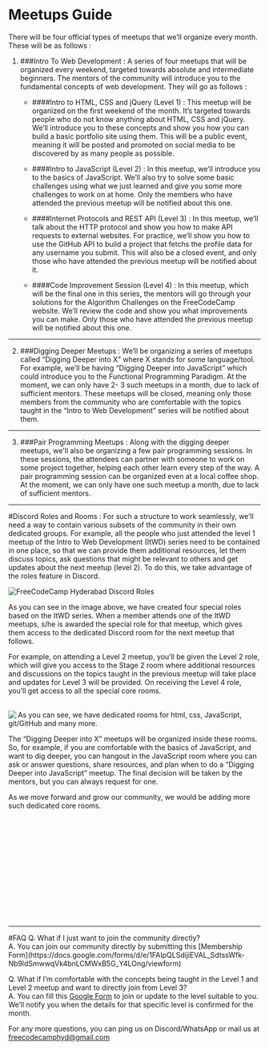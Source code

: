 # Meetups Guide

There will be four official types of meetups that we’ll organize every month. These will be as follows :
	
1. ###Intro To Web Development : 
  A series of four meetups that will be organized every weekend, targeted towards absolute and intermediate beginners. The mentors of the community will introduce you to the fundamental concepts of web development. They will go as follows : 

    * ####Intro to HTML, CSS and jQuery (Level 1) : 
    This meetup will be organized on the first weekend of the month. It’s targeted towards people who do not know anything about HTML, CSS and jQuery. We’ll introduce you to these concepts and show you how you can build a basic portfolio site using them. This will be a public event, meaning it will be posted and promoted on social media to be discovered by as many people as possible. 

    * ####Intro to JavaScript (Level 2) : 
      In this meetup, we’ll introduce you to the basics of JavaScript. We’ll also try to solve some basic challenges using what we just learned and give you some more challenges to work on at home. Only the members who have attended the previous meetup will be notified about this one. 

    * ####Internet Protocols and REST API (Level 3) : 
      In this meetup, we’ll talk about the HTTP protocol and show you how to make API requests to external websites. For practice, we’ll show you how to use the GitHub API to build a project that fetchs the profile data for any username you submit. This will also be a closed event, and only those who have attended the previous meetup will be notified about it. 
      
    * ####Code Improvement Session (Level 4) : 
      In this meetup, which will be the final one in this series, the mentors will go through your solutions for the Algorithm Challenges on the FreeCodeCamp website. We’ll review the code and show you what improvements you can make. Only those who have attended the previous meetup will be notified about this one.
  
  <hr>

2. ###Digging Deeper Meetups : 
  We’ll be organizing a series of meetups called “Digging Deeper into X” where X stands for some language/tool. For example, we’ll  be having “Digging Deeper into JavaScript” which could introduce you to the Functional Programming Paradigm. At the moment, we can only have 2- 3 such meetups in a month, due to lack of sufficient mentors. These meetups will be closed, meaning only those members from the community who are comfortable with the topics taught in the “Intro to Web Development” series will be notified about them.
<hr>

3. ###Pair Programming Meetups : 
  Along with the digging deeper meetups, we'll also be organizing a few pair programming sessions. In these sessions, the attendees can partner with someone to work on some project together, helping each other learn every step of the way. A pair programming session can be organized even at a local coffee shop. At the moment, we can only have one such meetup a month, due to lack of sufficient mentors.
<hr>

#Discord Roles and Rooms : 
For such a structure to work seamlessly, we’ll need a way to contain various subsets of the community in their own dedicated groups. For example, all the people who just attended the level 1 meetup of the Intro to Web Development (ItWD) series need to be contained in one place, so that we can provide them additional resources, let them discuss topics, ask questions that might be relevant to others and get updates about the next meetup (level 2). To do this, we take advantage of the roles feature in Discord. 

![FreeCodeCamp Hyderabad Discord Roles](https://cloud.githubusercontent.com/assets/6577624/17297130/007769bc-5822-11e6-8be0-ab2365db584f.png)

As you can see in the image above, we have created four special roles based on the ItWD series. When a member attends one of the ItWD meetups, s/he is awarded the special role for that meetup, which gives them access to the dedicated Discord room for the next meetup that follows. 

For example, on attending a Level 2 meetup, you’ll be given the Level 2 role, which will give you access to the Stage 2 room where additional resources and discussions on the topics taught in the previous meetup will take place and updates for Level 3 will be provided. On receiving the Level 4 role, you’ll get access to all the special core rooms.

<br>

<img align="left" src="https://cloud.githubusercontent.com/assets/6577624/17297265/8e77e03e-5822-11e6-9887-593699233302.png"/>
As you can see, we have dedicated rooms for html, css, JavaScript, git/GitHub and many more. 

The “Digging Deeper into X” meetups will be organized inside these rooms. So, for example, if you are comfortable with the basics of JavaScript, and want to dig deeper, you can hangout in the JavaScript room where you can ask or answer questions, share resources, and plan when to do a “Digging Deeper into JavaScript” meetup. The final decision will be taken by the mentors, but you can always request for one.

As we move forward and grow our community, we would be adding more such dedicated core rooms. 

<br><br><br><br><br><br><br><br><br><br><br><br>
<hr>
#FAQ 
Q. What if I just want to join the community directly? <br>
A. You can join our community directly by submitting this [Membership Form](https://docs.google.com/forms/d/e/1FAIpQLSdijiEVAL_SdtssWfk-Nb9ldSmwwqVk4bnLCMWxB5G_Y4LOng/viewform)

Q. What if I’m comfortable with the concepts being taught in the Level 1 and Level 2 meetup and want to directly join from Level 3? <br>
A. You can fill this [Google Form](https://goo.gl/esglnI) to join or update to the level suitable to you. We’ll notify you when the details for that specific level is confirmed for the month. 


For any more questions, you can ping us on Discord/WhatsApp or mail us at freecodecamphyd@gmail.com
